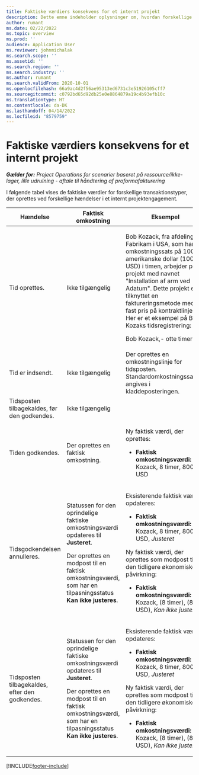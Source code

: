 ```yaml
---
title: Faktiske værdiers konsekvens for et internt projekt
description: Dette emne indeholder oplysninger om, hvordan forskellige hændelser påvirker tabellen for faktiske værdier i forbindelse med et internt projekt i Microsoft Dynamics 365 Project Operations.
author: rumant
ms.date: 02/22/2022
ms.topic: overview
ms.prod: ''
audience: Application User
ms.reviewer: johnmichalak
ms.search.scope: ''
ms.assetid: ''
ms.search.region: ''
ms.search.industry: ''
ms.author: rumant
ms.search.validFrom: 2020-10-01
ms.openlocfilehash: 66a9ac4d2f56ae95313ed6731c3e51926105cff7
ms.sourcegitcommit: c0792bd65d92db25e0e8864879a19c4b93efb10c
ms.translationtype: HT
ms.contentlocale: da-DK
ms.lasthandoff: 04/14/2022
ms.locfileid: "8579759"
---
```

# <a name="actuals-impact-for-an-internal-project"></a>Faktiske værdiers konsekvens for et internt projekt

_**Gælder for:** Project Operations for scenarier baseret på ressource/ikke-lager, lille udrulning - aftale til håndtering af proformafakturering_

I følgende tabel vises de faktiske værdier for forskellige transaktionstyper, der oprettes ved forskellige hændelser i et internt projektengagement.

| Hændelse | Faktisk omkostning | Eksempel |
|---|---|---|
| Tid oprettes. | Ikke tilgængelig | <p>Bob Kozack, fra afdelingen Fabrikam i USA, som har en omkostningssats på 100 amerikanske dollar (100 USD) i timen, arbejder på et projekt med navnet "Installation af arm ved Adatum". Dette projekt er tilknyttet en faktureringsmetode med fast pris på kontraktlinjen. Her er et eksempel på Bob Kozaks tidsregistrering:</p><p>Bob Kozack,- otte timer</p> |
| Tid er indsendt. | Ikke tilgængelig | Der oprettes en omkostningslinje for tidsposten. Standardomkostningssatsen angives i kladdeposteringen. |
| Tidsposten tilbagekaldes, før den godkendes. | Ikke tilgængelig | |
| Tiden godkendes. | Der oprettes en faktisk omkostning. | <p>Ny faktisk værdi, der oprettes:</p><ul><li>**Faktisk omkostningsværdi:** Bob Kozack, 8 timer, 800 USD</li></ul> |
| Tidsgodkendelsen annulleres. | <p>Statussen for den oprindelige faktiske omkostningsværdi opdateres til **Justeret**.</p><p>Der oprettes en modpost til en faktisk omkostningsværdi, som har en tilpasningsstatus **Kan ikke justeres**.</p> | <p>Eksisterende faktisk værdi opdateres:</p><ul><li>**Faktisk omkostningsværdi:** Bob Kozack, 8 timer, 800 USD, *Justeret*</li></ul><p>Ny faktisk værdi, der oprettes som modpost til den tidligere økonomiske påvirkning:</p><ul><li>**Faktisk omkostningsværdi:** Bob Kozack, (8 timer), (800 USD), *Kan ikke justeres*</li></ul> |
| Tidsposten tilbagekaldes, efter den godkendes. | <p>Statussen for den oprindelige faktiske omkostningsværdi opdateres til **Justeret**.</p><p>Der oprettes en modpost til en faktisk omkostningsværdi, som har en tilpasningsstatus **Kan ikke justeres**.</p> | <p>Eksisterende faktisk værdi opdateres:</p><ul><li>**Faktisk omkostningsværdi:** Bob Kozack, 8 timer, 800 USD, *Justeret*</li></ul><p>Ny faktisk værdi, der oprettes som modpost til den tidligere økonomiske påvirkning:</p><ul><li>**Faktisk omkostningsværdi:** Bob Kozack, (8 timer), (800 USD), *Kan ikke justeres*</li></ul> |

[!INCLUDE[footer-include](../includes/footer-banner.md)]
